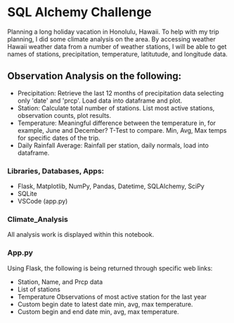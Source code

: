 # SQL Alchemy Challenge

Planning a long holiday vacation in Honolulu, Hawaii. To help with my trip planning, I did some climate analysis on the area.  By accessing weather Hawaii weather data from a number of weather stations, I will be able to get names of stations, precipitation, temperature, latitutude, and longitude data. 

## Observation Analysis on the following:

* Precipitation: Retrieve the last 12 months of precipitation data selecting only 'date' and 'prcp'. Load data into dataframe and plot.
* Station: Calculate total number of stations. List most active stations, observation counts, plot results.
* Temperature: Meaningful difference between the temperature in, for example, June and December? T-Test to compare. Min, Avg, Max temps for specific dates of the trip.
* Daily Rainfall Average: Rainfall per station, daily normals, load into dataframe.

### Libraries, Databases, Apps:

* Flask, Matplotlib, NumPy, Pandas, Datetime, SQLAlchemy, SciPy
* SQLite
* VSCode (app.py)

### Climate_Analysis

All analysis work is displayed within this notebook.

### App.py

Using Flask, the following is being returned through specific web links:

* Station, Name, and Prcp data
* List of stations 
* Temperature Observations of most active station for the last year
* Custom begin date to latest date min, avg, max temperature.
* Custom begin and end date min, avg, max temperature.
